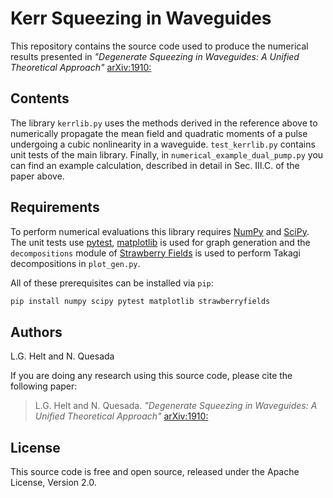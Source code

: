 # Kerr Squeezing in Waveguides

This repository contains the source code used to produce the numerical results presented in
*"Degenerate Squeezing in Waveguides: A Unified Theoretical Approach"* [arXiv:1910:](https://arxiv.org/abs/1910.)

## Contents

The library `kerrlib.py` uses the methods derived in the reference above to numerically propagate the mean field and quadratic moments of a pulse undergoing a cubic nonlinearity in a waveguide. `test_kerrlib.py` contains unit tests of the main library. Finally, in `numerical_example_dual_pump.py` you can find an example calculation, described in detail in Sec. III.C. of the paper above.

## Requirements

To perform numerical evaluations this library requires [NumPy](https://numpy.org/) and [SciPy](https://www.scipy.org/). The unit tests use [pytest](https://docs.pytest.org/en/latest/), [matplotlib](https://matplotlib.org/) is used for graph generation and the `decompositions` module of [Strawberry Fields](https://strawberryfields.readthedocs.io/en/latest/) is used to perform Takagi decompositions in `plot_gen.py`.

All of these prerequisites can be installed via `pip`:

```bash
pip install numpy scipy pytest matplotlib strawberryfields
```

## Authors

L.G. Helt and N. Quesada

If you are doing any research using this source code, please cite the following paper:

> L.G. Helt and N. Quesada. *"Degenerate Squeezing in Waveguides: A Unified Theoretical Approach"* [arXiv:1910:](https://arxiv.org/abs/1910.)

## License

This source code is free and open source, released under the Apache License, Version 2.0.
